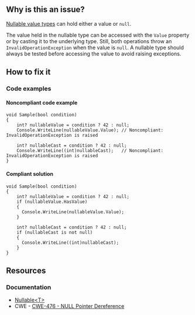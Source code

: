 ## Why is this an issue?
 
[Nullable value types](https://learn.microsoft.com/en-us/dotnet/api/system.nullable-1) can hold either a value or `null`.
 
The value held in the nullable type can be accessed with the `Value` property or by casting it to the underlying type. Still, both operations throw an `InvalidOperationException` when the value is `null`. A nullable type should always be tested before accessing the value to avoid raising exceptions.
 
## How to fix it
 
### Code examples
 
#### Noncompliant code example

    void Sample(bool condition)
    {
        int? nullableValue = condition ? 42 : null;
        Console.WriteLine(nullableValue.Value); // Noncompliant: InvalidOperationException is raised
    
        int? nullableCast = condition ? 42 : null;
        Console.WriteLine((int)nullableCast);   // Noncompliant: InvalidOperationException is raised
    }

#### Compliant solution

    void Sample(bool condition)
    {
        int? nullableValue = condition ? 42 : null;
        if (nullableValue.HasValue)
        {
          Console.WriteLine(nullableValue.Value);
        }
    
        int? nullableCast = condition ? 42 : null;
        if (nullableCast is not null)
        {
          Console.WriteLine((int)nullableCast);
        }
    }

## Resources
 
### Documentation
 
- [Nullable&lt;T&gt;](https://learn.microsoft.com/en-us/dotnet/api/system.nullable-1)
- CWE - [CWE-476 - NULL Pointer Dereference](https://cwe.mitre.org/data/definitions/476)